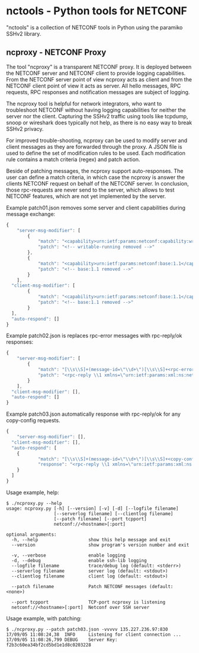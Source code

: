 # nctools - Python tools for NETCONF
"nctools" is a collection of NETCONF tools in Python using the paramiko SSHv2 library.

## ncproxy - NETCONF Proxy
The tool "ncproxy" is a transparent NETCONF proxy. It is deployed between the NETCONF
server and NETCONF client to provide logging capabilities. From the NETCONF server
point of view ncproxy acts as client and from the NETCONF client point of view it
acts as server. All hello messages, RPC requests, RPC responses and notification
messages are subject of logging.

The ncproxy tool is helpful for network integrators, who want to troubleshoot NETCONF
without having logging capabilities for neither the server nor the client. Capturing
the SSHv2 traffic using tools like tcpdump, snoop or wireshark does typically not help,
as there is no easy way to break SSHv2 privacy.

For improved trouble-shooting, ncproxy can be used to modify server and client messages
as they are forwarded through the proxy. A JSON file is used to define the set of
modification rules to be used. Each modification rule contains a match criteria (regex)
and patch action.

Beside of patching messages, the ncproxy support auto-responses. The user can define
a match criteria, in which case the ncproxy is answer the clients NETCONF request on
behalf of the NETCONF server. In conclusion, those rpc-requests are never send to the
server, which allows to test NETCONF features, which are not yet implemented by the
server.

Example patch01.json removes some server and client capabilities during <hello>
message exchange:

```javascript
{
	"server-msg-modifier": [
		{
			"match": "<capability>urn:ietf:params:netconf:capability:writable-running:1.0</capability>",
			"patch": "<!-- writable-running removed -->"
		},
		{
			"match": "<capability>urn:ietf:params:netconf:base:1.1</capability>",
			"patch": "<!-- base:1.1 removed -->"
		}    
	],
  "client-msg-modifier": [
		{
			"match": "<capability>urn:ietf:params:netconf:base:1.1</capability>",
			"patch": "<!-- base:1.1 removed -->"
		}
  ],
  "auto-respond": []
}
```

Example patch02.json is replaces rpc-error messages with rpc-reply/ok responses:
```javascript
{
	"server-msg-modifier": [
		{
			"match": "[\\s\\S]+(message-id=\"\\d+\")[\\s\\S]+<rpc-error>[\\s\\S]+",
			"patch": "<rpc-reply \\1 xmlns=\"urn:ietf:params:xml:ns:netconf:base:1.0\"><ok/></rpc-reply>"     
		}
	],
  "client-msg-modifier": [],
  "auto-respond": []
}
```

Example patch03.json automatically response with rpc-reply/ok for any copy-config requests.
```javascript
{
	"server-msg-modifier": [],
  "client-msg-modifier": [],
  "auto-respond": [
    {
			"match": "[\\s\\S]+(message-id=\"\\d+\")[\\s\\S]+<copy-config>[\\s\\S]+",
			"response": "<rpc-reply \\1 xmlns=\"urn:ietf:params:xml:ns:netconf:base:1.0\"><ok/></rpc-reply>"
    }
  ]
}
```

Usage example, help:
```
$ ./ncproxy.py --help
usage: ncproxy.py [-h] [--version] [-v] [-d] [--logfile filename]
                  [--serverlog filename] [--clientlog filename]
                  [--patch filename] [--port tcpport]
                  netconf://<hostname>[:port]

optional arguments:
  -h, --help                   show this help message and exit
  --version                    show program's version number and exit

  -v, --verbose                enable logging
  -d, --debug                  enable ssh-lib logging
  --logfile filename           trace/debug log (default: <stderr>)
  --serverlog filename         server log (default: <stdout>)
  --clientlog filename         client log (default: <stdout>)

  --patch filename             Patch NETCONF messages (default: <none>)

  --port tcpport               TCP-port ncproxy is listening
  netconf://<hostname>[:port]  Netconf over SSH server
```

Usage example, with patching:
```
$ ./ncproxy.py --patch patch03.json -vvvvv 135.227.236.97:830
17/09/05 11:08:24,38  INFO     Listening for client connection ...
17/09/05 11:08:26,799 DEBUG    Server Key: f2b3c60ea34bf2cd5bd1e1d8c0203228
```
